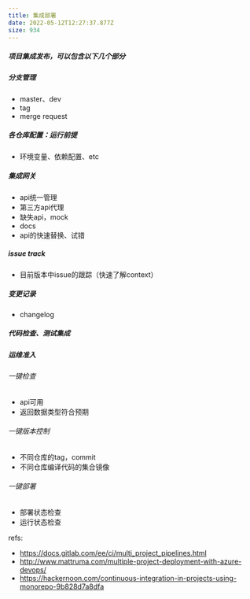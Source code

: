 ```yaml
---
title: 集成部署
date: 2022-05-12T12:27:37.877Z
size: 934
---
```

##### 项目集成发布，可以包含以下几个部分

##### 分支管理

- master、dev
- tag
- merge request

##### 各仓库配置：运行前提

- 环境变量、依赖配置、etc

##### 集成网关

- api统一管理
- 第三方api代理
- 缺失api，mock
- docs
- api的快速替换、试错

##### issue track

- 目前版本中issue的跟踪（快速了解context）

##### 变更记录

- changelog

##### 代码检查、测试集成

##### 运维准入

###### 一键检查

- api可用
- 返回数据类型符合预期

###### 一键版本控制

- 不同仓库的tag，commit
- 不同仓库编译代码的集合镜像

###### 一键部署

- 部署状态检查
- 运行状态检查



refs:

- https://docs.gitlab.com/ee/ci/multi_project_pipelines.html
- http://www.mattruma.com/multiple-project-deployment-with-azure-devops/
- https://hackernoon.com/continuous-integration-in-projects-using-monorepo-9b828d7a8dfa

